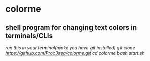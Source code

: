 # colorme
## shell program for changing text colors in terminals/CLIs

*run this in your terminal(make you have git installed)*
*git clone https://github.com/Proc3ssa/colorme.git*
*cd colorme*
*bash start.sh*
